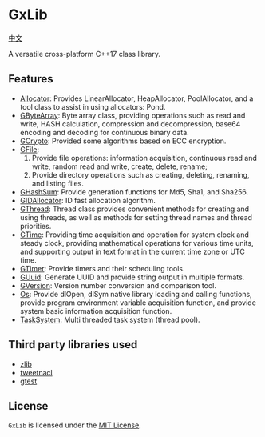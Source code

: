 # GxLib
[中文](README-zh.md)

A versatile cross-platform C++17 class library.

## Features
- [Allocator](gx/include/gx/allocator.h): Provides LinearAllocator, HeapAllocator, PoolAllocator, and a tool class to assist in using allocators: Pond.
- [GByteArray](gx/include/gx/gbytearray.h): Byte array class, providing operations such as read and write, HASH calculation, compression and decompression, base64 encoding and decoding for continuous binary data.
- [GCrypto](gx/include/gx/gcrypto.h): Provided some algorithms based on ECC encryption.
- [GFile](gx/include/gx/gfile.h): 
  1. Provide file operations: information acquisition, continuous read and write, random read and write, create, delete, rename; 
  2. Provide directory operations such as creating, deleting, renaming, and listing files.
- [GHashSum](gx/include/gx/ghash_sum.h): Provide generation functions for Md5, Sha1, and Sha256.
- [GIDAllocator](gx/include/gx/gid_allocator.h): ID fast allocation algorithm.
- [GThread](gx/include/gx/gthread.h): Thread class provides convenient methods for creating and using threads, as well as methods for setting thread names and thread priorities.
- [GTime](gx/include/gx/gtime.h): Providing time acquisition and operation for system clock and steady clock, providing mathematical operations for various time units, and supporting output in text format in the current time zone or UTC time.
- [GTimer](gx/include/gx/gtimer.h): Provide timers and their scheduling tools.
- [GUuid](gx/include/gx/guuid.h): Generate UUID and provide string output in multiple formats.
- [GVersion](gx/include/gx/gversion.h): Version number conversion and comparison tool.
- [Os](gx/include/gx/os.h): Provide dlOpen, dlSym native library loading and calling functions, provide program environment variable acquisition function, and provide system basic information acquisition function.
- [TaskSystem](gx/include/gx/task_system.h): Multi threaded task system (thread pool).

## Third party libraries used
- [zlib](https://github.com/madler/zlib)
- [tweetnacl](https://tweetnacl.cr.yp.to)
- [gtest](https://github.com/google/googletest)

## License
`GxLib` is licensed under the [MIT License](LICENSE.txt).
